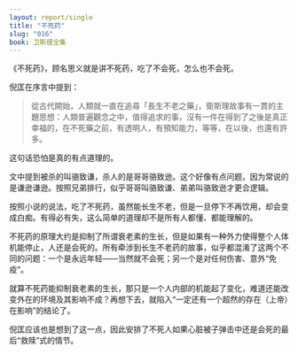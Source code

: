 ```yaml
---
layout: report/single
title: "不死药"
slug: "016"
book: 卫斯理全集
---
```

《不死药》，顾名思义就是讲不死药，吃了不会死，怎么也不会死。

倪匡在序言中提到：

>從古代開始，人類就一直在追尋「長生不老之藥」，衛斯理故事有一貫的主題思想：人類普遍觀念之中，值得追求的事，沒有一件在得到了之後是真正幸福的，在不死藥之前，有透明人，有預知能力，等等，在以後，也還有許多。

这句话恐怕是真的有点道理的。

文中提到被杀的叫骆致谦，杀人的是哥哥骆致逊。这个好像有点问题，因为常说的是谦逊谦逊。按照兄弟排行，似乎哥哥叫骆致谦、弟弟叫骆致逊才更合逻辑。

按照小说的说法，吃了不死药，虽然能长生不老，但是一旦停下不再饮用，却会变成白痴。有得必有失，这么简单的道理却不是所有人都懂、都能理解的。

不死药的原理大约是抑制了所谓衰老素的生长，但是如果有一种外力使得整个人体机能停止，人还是会死的。所有牵涉到长生不老药的故事，似乎都混淆了这两个不同的问题：一个是永远年轻——当然就不会死；另一个是对任何伤害、意外“免疫”。

就算不死药能抑制衰老素的生长，那只是一个人内部的机能起了变化，难道还能改变外在的环境及其影响不成？再想下去，就陷入“一定还有一个超然的存在（上帝）在影响”的结论了。

倪匡应该也是想到了这一点，因此安排了不死人如果心脏被子弹击中还是会死的最后“救赎”式的情节。
